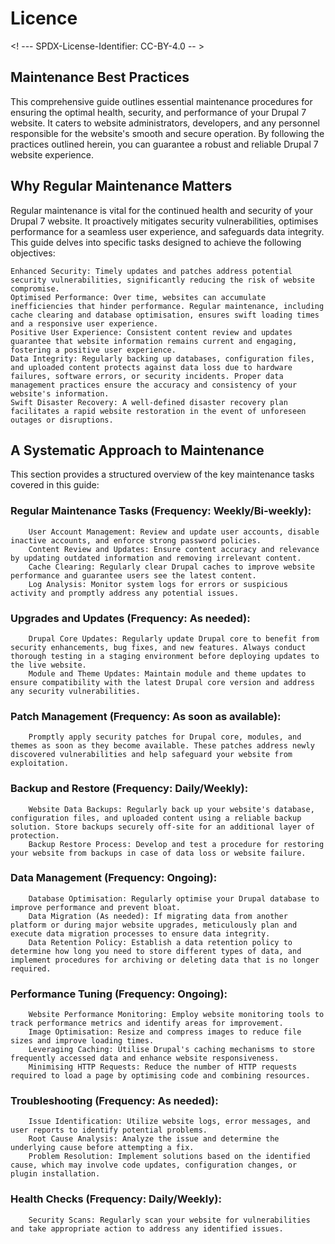 # Licence

<! --- SPDX-License-Identifier: CC-BY-4.0  -- >

## Maintenance Best Practices

This comprehensive guide outlines essential maintenance procedures for ensuring the optimal health, security, and performance of your Drupal 7 website. It caters to website administrators, developers, and any personnel responsible for the website's smooth and secure operation. By following the practices outlined herein, you can guarantee a robust and reliable Drupal 7 website experience.
## Why Regular Maintenance Matters

Regular maintenance is vital for the continued health and security of your Drupal 7 website. It proactively mitigates security vulnerabilities, optimises performance for a seamless user experience, and safeguards data integrity. This guide delves into specific tasks designed to achieve the following objectives:

    Enhanced Security: Timely updates and patches address potential security vulnerabilities, significantly reducing the risk of website compromise.
    Optimised Performance: Over time, websites can accumulate inefficiencies that hinder performance. Regular maintenance, including cache clearing and database optimisation, ensures swift loading times and a responsive user experience.
    Positive User Experience: Consistent content review and updates guarantee that website information remains current and engaging, fostering a positive user experience.
    Data Integrity: Regularly backing up databases, configuration files, and uploaded content protects against data loss due to hardware failures, software errors, or security incidents. Proper data management practices ensure the accuracy and consistency of your website's information.
    Swift Disaster Recovery: A well-defined disaster recovery plan facilitates a rapid website restoration in the event of unforeseen outages or disruptions.

## A Systematic Approach to Maintenance

This section provides a structured overview of the key maintenance tasks covered in this guide:

### Regular Maintenance Tasks (Frequency: Weekly/Bi-weekly):
        User Account Management: Review and update user accounts, disable inactive accounts, and enforce strong password policies.
        Content Review and Updates: Ensure content accuracy and relevance by updating outdated information and removing irrelevant content.
        Cache Clearing: Regularly clear Drupal caches to improve website performance and guarantee users see the latest content.
        Log Analysis: Monitor system logs for errors or suspicious activity and promptly address any potential issues.
### Upgrades and Updates (Frequency: As needed):
        Drupal Core Updates: Regularly update Drupal core to benefit from security enhancements, bug fixes, and new features. Always conduct thorough testing in a staging environment before deploying updates to the live website.
        Module and Theme Updates: Maintain module and theme updates to ensure compatibility with the latest Drupal core version and address any security vulnerabilities.
### Patch Management (Frequency: As soon as available): 
        Promptly apply security patches for Drupal core, modules, and themes as soon as they become available. These patches address newly discovered vulnerabilities and help safeguard your website from exploitation.
### Backup and Restore (Frequency: Daily/Weekly): 
        Website Data Backups: Regularly back up your website's database, configuration files, and uploaded content using a reliable backup solution. Store backups securely off-site for an additional layer of protection.
        Backup Restore Process: Develop and test a procedure for restoring your website from backups in case of data loss or website failure.
### Data Management (Frequency: Ongoing): 
        Database Optimisation: Regularly optimise your Drupal database to improve performance and prevent bloat.
        Data Migration (As needed): If migrating data from another platform or during major website upgrades, meticulously plan and execute data migration processes to ensure data integrity.
        Data Retention Policy: Establish a data retention policy to determine how long you need to store different types of data, and implement procedures for archiving or deleting data that is no longer required.
### Performance Tuning (Frequency: Ongoing):
        Website Performance Monitoring: Employ website monitoring tools to track performance metrics and identify areas for improvement.
        Image Optimisation: Resize and compress images to reduce file sizes and improve loading times.
        Leveraging Caching: Utilise Drupal's caching mechanisms to store frequently accessed data and enhance website responsiveness.
        Minimising HTTP Requests: Reduce the number of HTTP requests required to load a page by optimising code and combining resources.
###     Troubleshooting (Frequency: As needed):
        Issue Identification: Utilize website logs, error messages, and user reports to identify potential problems.
        Root Cause Analysis: Analyze the issue and determine the underlying cause before attempting a fix.
        Problem Resolution: Implement solutions based on the identified cause, which may involve code updates, configuration changes, or plugin installation.
###     Health Checks (Frequency: Daily/Weekly):
        Security Scans: Regularly scan your website for vulnerabilities and take appropriate action to address any identified issues.
